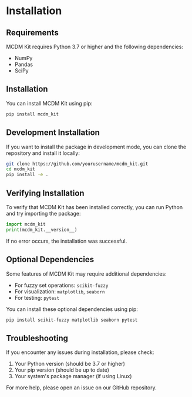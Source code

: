 # Installation

## Requirements

MCDM Kit requires Python 3.7 or higher and the following dependencies:

-   NumPy
-   Pandas
-   SciPy

## Installation

You can install MCDM Kit using pip:

```bash
pip install mcdm_kit
```

## Development Installation

If you want to install the package in development mode, you can clone the repository and install it locally:

```bash
git clone https://github.com/yourusername/mcdm_kit.git
cd mcdm_kit
pip install -e .
```

## Verifying Installation

To verify that MCDM Kit has been installed correctly, you can run Python and try importing the package:

```python
import mcdm_kit
print(mcdm_kit.__version__)
```

If no error occurs, the installation was successful.

## Optional Dependencies

Some features of MCDM Kit may require additional dependencies:

-   For fuzzy set operations: `scikit-fuzzy`
-   For visualization: `matplotlib`, `seaborn`
-   For testing: `pytest`

You can install these optional dependencies using pip:

```bash
pip install scikit-fuzzy matplotlib seaborn pytest
```

## Troubleshooting

If you encounter any issues during installation, please check:

1. Your Python version (should be 3.7 or higher)
2. Your pip version (should be up to date)
3. Your system's package manager (if using Linux)

For more help, please open an issue on our GitHub repository.
